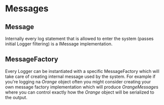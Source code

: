 # Messages

## Message

Internally every log statement that is allowed to enter the system (passes initial Logger filtering) is a IMessage implementation.

## MessageFactory

Every Logger can be instantiated with a specific MessageFactory which will take care of creating internal message used by the system. For example if you're logging na *Orange* object often you might consider creating your own message factory implementation which will produce *OrangeMessage*s where you can control exactly how the *Orange* object will be serialized to the output.